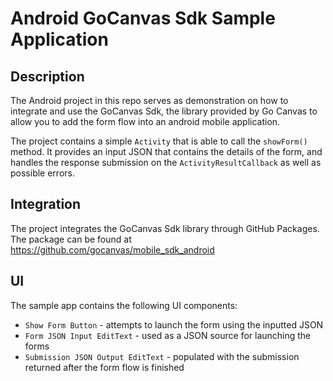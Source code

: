 # Android GoCanvas Sdk Sample Application

## Description

The Android project in this repo serves as demonstration on how to integrate and use the GoCanvas Sdk, the library provided by Go Canvas to allow you to add the form flow into an android mobile application.

The project contains a simple `Activity` that is able to call the `showForm()` method. It provides an input JSON that contains the details of the form, and handles the response submission on the `ActivityResultCallback` as well as possible errors.


## Integration
The project integrates the GoCanvas Sdk library through GitHub Packages. The package can be found at https://github.com/gocanvas/mobile_sdk_android

## UI
The sample app contains the following UI components:
- `Show Form Button` - attempts to launch the form using the inputted JSON
- `Form JSON Input EditText` - used as a JSON source for launching the forms
- `Submission JSON Output EditText` - populated with the submission returned after the form flow is finished